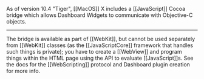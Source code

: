 

As of version 10.4 "Tiger", [[MacOS]] X includes a [[JavaScript]] Cocoa bridge which allows Dashboard Widgets to communicate with Objective-C objects.

----

The bridge is available as part of [[WebKit]], but cannot be used separately from [[WebKit]] classes (as the [[JavaScriptCore]] framework that handles such things is private); you have to create a [[WebView]] and program things within the HTML page using the API to evaluate [[JavaScript]]<nowiki/>s. See the docs for the [[WebScripting]] protocol and Dashboard plugin creation for more info.